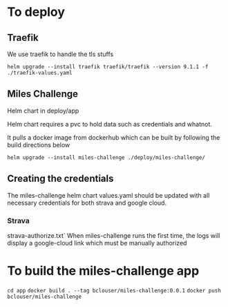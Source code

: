 
# To deploy

## Traefik
We use traefik to handle the tls stuffs
```
helm upgrade --install traefik traefik/traefik --version 9.1.1 -f ./traefik-values.yaml
```

## Miles Challenge
Helm chart in deploy/app

Helm chart requires a pvc to hold data such as credentials and whatnot.

It pulls a docker image from dockerhub which can be built by following the build directions below

```
helm upgrade --install miles-challenge ./deploy/miles-challenge/
```


## Creating the credentials
The miles-challenge helm chart values.yaml should be updated with all necessary credentials for both strava and google cloud.
### Strava
strava-authorize.txt`
When miles-challenge runs the first time, the logs will display a google-cloud link which must be manually authorized

# To build the miles-challenge app
`cd app`
`docker build . --tag bclouser/miles-challenge:0.0.1`
`docker push bclouser/miles-challenge`
